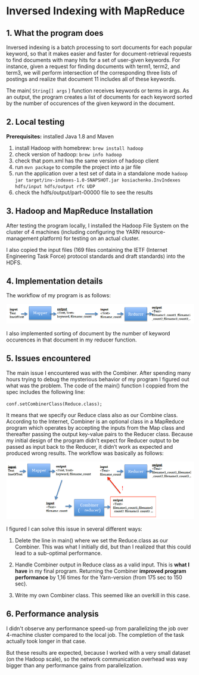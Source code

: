 # Inversed Indexing with MapReduce

## 1. What the program does

Inversed indexing is a batch processing to sort documents for each popular keyword, so that it makes easier and faster for document-retrieval requests to find documents with many hits for a set of user-given keywords. For instance, given a request for finding documents with term1, term2, and term3, we will perform intersection of the corresponding three lists of postings and realize that document 11 includes all of these keywords.

The main( `String[] args` ) function receives keywords or terms in args. As an output, the program creates a list of
documents for each keyword sorted by the number of occurences of the given keyword in the document.

## 2. Local testing

**Prerequisites:** installed Java 1.8 and Maven

1. install Hadoop with homebrew: `brew install hadoop`
2. check version of hadoop: `brew info hadoop`
3. check that pom.xml has the same version of hadoop client
4. run `mvn package` to compile the project into a jar file
5. run the application over a test set of data in a standalone mode `hadoop jar target/inv-indexes-1.0-SNAPSHOT.jar kosiachenko.InvIndexes hdfs/input hdfs/output rfc UDP`
6. check the hdfs/output/part-00000 file to see the results

## 3. Hadoop and MapReduce Installation

After testing the program locally, I installed the Hadoop File System on the cluster of 4 machines (including configuring the YARN resource-management platform) for testing on an actual cluster.

I also copied the input files (169 files containing the IETF (Internet Engineering Task Force) protocol standards and draft standards) into the HDFS.

## 4. Implementation details

The workflow of my program is as follows:

<img src="https://github.com/kosiachenko/InvertedIndexer_MapReduce/blob/master/images/program_flow.png" alt="Program flow"> 

I also implemented sorting of document by the number of keyword occurences in that document in my reducer function.

## 5. Issues encountered

The main issue I encountered was with the Combiner. After spending many hours trying to debug the mysterious behavior of my program I figured out what was the problem. The code of the main() function I coppied from the spec includes the following line:

`conf.setCombinerClass(Reduce.class);`

It means that we specify our Reduce class also as our Combine class. According to the Internet, Combiner is an optional class in a MapReduce program which operates by accepting the inputs from the Map class and thereafter passing the output key-value pairs to the Reducer class. Because my initial design of the program didn’t expect for Reducer output to be passed as input back to the Reducer, it didn’t work as expected and produced wrong results. The workflow was basically as follows:

<img src="https://github.com/kosiachenko/InvertedIndexer_MapReduce/blob/master/images/program_flow_issue.png" alt="Issue in program flow">

I figured I can solve this issue in several different ways:

1) Delete the line in main() where we set the Reduce.class as our Combiner. This was what I initially did, but than I realized that this could lead to a sub-optimal performance.

2) Handle Combiner output in Reduce class as a valid input. This is __what I have__ in my final program. Returning the Combiner __improved program performance__ by 1,16 times for the Yarn-version (from 175 sec to 150 sec).

3) Write my own Combiner class. This seemed like an overkill in this case.

## 6. Performance analysis

I didn't observe any performance speed-up from parallelizing the job over 4-machine cluster compared to the local job. The completion of the task actually took longer in that case.

But these results are expected, because I worked with a very small dataset (on the Hadoop scale), so the network communication overhead was way bigger than any performance gains from parallelization.
